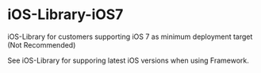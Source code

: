 # iOS-Library-iOS7
iOS-Library for customers supporting iOS 7 as minimum deployment target (Not Recommended)  

See iOS-Library for supporing latest iOS versions when using Framework.
